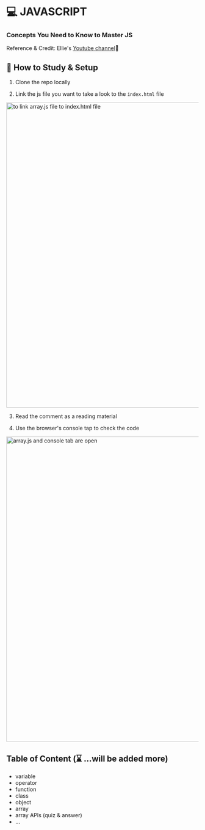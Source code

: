 # 💻 JAVASCRIPT 
### Concepts You Need to Know to Master JS
Reference & Credit: Ellie's [Youtube channel](https://youtu.be/wcsVjmHrUQg)💞



## 📖 How to Study & Setup
1. Clone the repo locally

2. Link the js file you want to take a look to the ```index.html``` file

<img src="https://i.imgur.com/4IHxPhg.png " alt="to link array.js file to index.html file" width="800"/>

3. Read the comment as a reading material

4. Use the browser's console tap to check the code

<img src="https://i.imgur.com/mKpI0kl.png" alt="array.js and console tab are open" width="800"/>



## Table of Content (⌛ ...will be added more)
* variable
* operator
* function
* class
* object
* array
* array APIs (quiz & answer)
* ...


